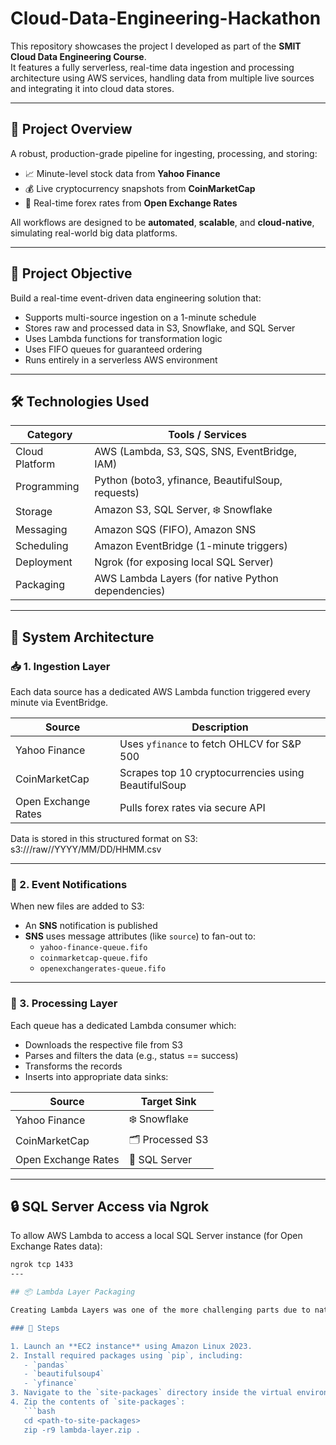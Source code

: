 # Cloud-Data-Engineering-Hackathon

This repository showcases the project I developed as part of the **SMIT Cloud Data Engineering Course**.  
It features a fully serverless, real-time data ingestion and processing architecture using AWS services, handling data from multiple live sources and integrating it into cloud data stores.

---

## 🚀 Project Overview

A robust, production-grade pipeline for ingesting, processing, and storing:

- 📈 Minute-level stock data from **Yahoo Finance**
- 💰 Live cryptocurrency snapshots from **CoinMarketCap**
- 💱 Real-time forex rates from **Open Exchange Rates**

All workflows are designed to be **automated**, **scalable**, and **cloud-native**, simulating real-world big data platforms.

---

## 📌 Project Objective

Build a real-time event-driven data engineering solution that:

- Supports multi-source ingestion on a 1-minute schedule
- Stores raw and processed data in S3, Snowflake, and SQL Server
- Uses Lambda functions for transformation logic
- Uses FIFO queues for guaranteed ordering
- Runs entirely in a serverless AWS environment

---

## 🛠️ Technologies Used

| Category        | Tools / Services |
|----------------|------------------|
| Cloud Platform | AWS (Lambda, S3, SQS, SNS, EventBridge, IAM) |
| Programming    | Python (boto3, yfinance, BeautifulSoup, requests) |
| Storage        | Amazon S3, SQL Server, ❄️ Snowflake |
| Messaging      | Amazon SQS (FIFO), Amazon SNS |
| Scheduling     | Amazon EventBridge (1-minute triggers) |
| Deployment     | Ngrok (for exposing local SQL Server) |
| Packaging      | AWS Lambda Layers (for native Python dependencies) |

---

## 🧱 System Architecture

### 📥 1. Ingestion Layer

Each data source has a dedicated AWS Lambda function triggered every minute via EventBridge.

| Source             | Description |
|--------------------|-------------|
| Yahoo Finance      | Uses `yfinance` to fetch OHLCV for S&P 500 |
| CoinMarketCap      | Scrapes top 10 cryptocurrencies using BeautifulSoup |
| Open Exchange Rates| Pulls forex rates via secure API |

Data is stored in this structured format on S3:
s3://<bucket>/raw/<source>/YYYY/MM/DD/HHMM.csv

---

### 📨 2. Event Notifications

When new files are added to S3:

- An **SNS** notification is published
- **SNS** uses message attributes (like `source`) to fan-out to:
  - `yahoo-finance-queue.fifo`
  - `coinmarketcap-queue.fifo`
  - `openexchangerates-queue.fifo`

---

### 🔄 3. Processing Layer

Each queue has a dedicated Lambda consumer which:

- Downloads the respective file from S3
- Parses and filters the data (e.g., status == success)
- Transforms the records
- Inserts into appropriate data sinks:

| Source             | Target Sink   |
|--------------------|---------------|
| Yahoo Finance      | ❄️ Snowflake |
| CoinMarketCap      | 🗂️ Processed S3 |
| Open Exchange Rates| 🧮 SQL Server |

---

## 🔒 SQL Server Access via Ngrok

To allow AWS Lambda to access a local SQL Server instance (for Open Exchange Rates data):

```bash
ngrok tcp 1433
---

## 📦 Lambda Layer Packaging

Creating Lambda Layers was one of the more challenging parts due to native Python package dependencies. Here's how it was done:

### 🧪 Steps

1. Launch an **EC2 instance** using Amazon Linux 2023.
2. Install required packages using `pip`, including:
   - `pandas`
   - `beautifulsoup4`
   - `yfinance`
3. Navigate to the `site-packages` directory inside the virtual environment.
4. Zip the contents of `site-packages`:
   ```bash
   cd <path-to-site-packages>
   zip -r9 lambda-layer.zip .


